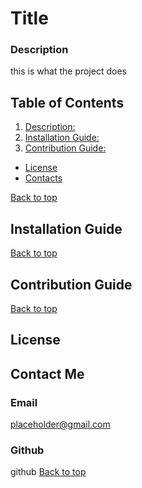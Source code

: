 # Title

### Description

this is what the project does

## Table of Contents
1. [Description: ](https://github.com/jschuyl/README.generator#Description)
2. [Installation Guide: ](https://github.com/jschuyl/README.generator#Installation-Guide)
3. [Contribution Guide: ](https://github.com/jschuyl/README.generator#Contribution-Guide)
- [License](https://github.com/jschuyl/README.generator#license)
- [Contacts ](https://github.com/jschuyl/README.generator#contact-me)



[Back to top](https://github.com/jschuyl/README.generator#title)
## Installation Guide


[Back to top](https://github.com/jschuyl/README.generator#title)
## Contribution Guide


[Back to top](https://github.com/jschuyl/README.generator#title)
## License

## Contact Me
### Email
placeholder@gmail.com
### Github
github
[Back to top](https://github.com/jschuyl/README.generator#title)